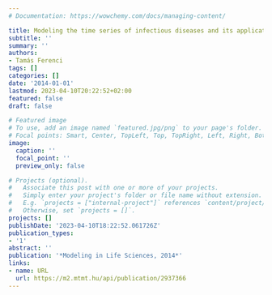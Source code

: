 ```yaml
---
# Documentation: https://wowchemy.com/docs/managing-content/

title: Modeling the time series of infectious diseases and its applications
subtitle: ''
summary: ''
authors:
- Tamás Ferenci
tags: []
categories: []
date: '2014-01-01'
lastmod: 2023-04-10T20:22:52+02:00
featured: false
draft: false

# Featured image
# To use, add an image named `featured.jpg/png` to your page's folder.
# Focal points: Smart, Center, TopLeft, Top, TopRight, Left, Right, BottomLeft, Bottom, BottomRight.
image:
  caption: ''
  focal_point: ''
  preview_only: false

# Projects (optional).
#   Associate this post with one or more of your projects.
#   Simply enter your project's folder or file name without extension.
#   E.g. `projects = ["internal-project"]` references `content/project/deep-learning/index.md`.
#   Otherwise, set `projects = []`.
projects: []
publishDate: '2023-04-10T18:22:52.061726Z'
publication_types:
- '1'
abstract: ''
publication: '*Modeling in Life Sciences, 2014*'
links:
- name: URL
  url: https://m2.mtmt.hu/api/publication/2937366
---
```

